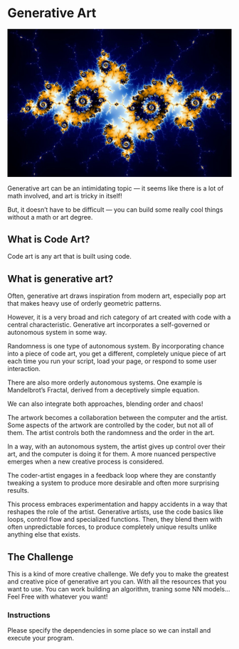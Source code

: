 # Generative Art
![Fractal drown by Aly Spittel](fractal.jpg)

Generative art can be an intimidating topic — it seems like there is a lot of math involved, and art is tricky in itself!


But, it doesn’t have to be difficult — you can build some really cool things without a math or art degree. 

## What is Code Art?

Code art is any art that is built using code.

## What is generative art?


Often, generative art draws inspiration from modern art, especially pop art that makes heavy use of orderly geometric patterns.


However, it is a very broad and rich category of art created with code with a central characteristic. Generative art incorporates a self-governed or autonomous system in some way.


Randomness is one type of autonomous system. By incorporating chance into a piece of code art, you get a different, completely unique piece of art each time you run your script, load your page, or respond to some user interaction.


There are also more orderly autonomous systems. One example is Mandelbrot’s Fractal, derived from a deceptively simple equation.


We can also integrate both approaches, blending order and chaos!


The artwork becomes a collaboration between the computer and the artist. Some aspects of the artwork are controlled by the coder, but not all of them. The artist controls both the randomness and the order in the art.


In a way, with an autonomous system, the artist gives up control over their art, and the computer is doing it for them. A more nuanced perspective emerges when a new creative process is considered.


The coder-artist engages in a feedback loop where they are constantly tweaking a system to produce more desirable and often more surprising results.


This process embraces experimentation and happy accidents in a way that reshapes the role of the artist. Generative artists, use the code basics like loops, control flow and specialized functions. Then, they blend them with often unpredictable forces, to produce completely unique results unlike anything else that exists.

## The Challenge

This is a kind of more creative challenge. We defy you to make the greatest and creative pice of generative art you can. With all the resources that you want to use. You can work building an algorithm, traning some NN models... Feel Free with whatever you want!

### Instructions

Please specify the dependencies in some place so we can install and execute your program.
